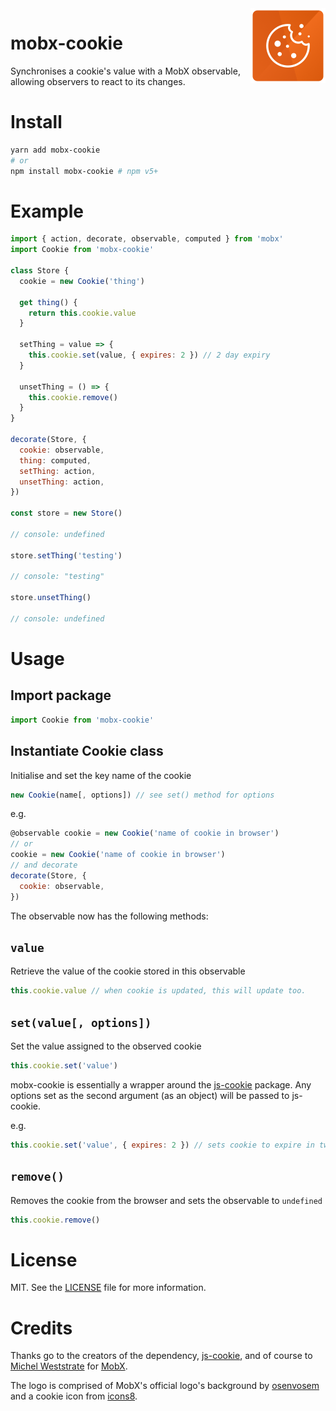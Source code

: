 <img src="logo/mobx-cookie2.png" alt="logo" height="120" width="120" align="right" />

# mobx-cookie

Synchronises a cookie's value with a MobX observable, allowing observers to
react to its changes.

# Install

```bash
yarn add mobx-cookie
# or
npm install mobx-cookie # npm v5+
```

# Example

```js
import { action, decorate, observable, computed } from 'mobx'
import Cookie from 'mobx-cookie'

class Store {
  cookie = new Cookie('thing')

  get thing() {
    return this.cookie.value
  }

  setThing = value => {
    this.cookie.set(value, { expires: 2 }) // 2 day expiry
  }

  unsetThing = () => {
    this.cookie.remove()
  }
}

decorate(Store, {
  cookie: observable,
  thing: computed,
  setThing: action,
  unsetThing: action,
})

const store = new Store()

// console: undefined

store.setThing('testing')

// console: "testing"

store.unsetThing()

// console: undefined
```

# Usage

## Import package

```js
import Cookie from 'mobx-cookie'
```

## Instantiate Cookie class

Initialise and set the key name of the cookie

```js
new Cookie(name[, options]) // see set() method for options
```

e.g.

```js
@observable cookie = new Cookie('name of cookie in browser')
// or
cookie = new Cookie('name of cookie in browser')
// and decorate
decorate(Store, {
  cookie: observable,
})
```

The observable now has the following methods:

## `value`

Retrieve the value of the cookie stored in this observable

```js
this.cookie.value // when cookie is updated, this will update too.
```

## `set(value[, options])`

Set the value assigned to the observed cookie

```js
this.cookie.set('value')
```

mobx-cookie is essentially a wrapper around the
[js-cookie](https://github.com/js-cookie/js-cookie) package. Any options set as
the second argument (as an object) will be passed to js-cookie.

e.g.

```js
this.cookie.set('value', { expires: 2 }) // sets cookie to expire in two days.
```

## `remove()`

Removes the cookie from the browser and sets the observable to `undefined`

```js
this.cookie.remove()
```

# License

MIT. See the
[LICENSE](https://github.com/will-stone/mobx-cookie/blob/master/LICENSE) file
for more information.

# Credits

Thanks go to the creators of the dependency,
[js-cookie](https://github.com/js-cookie/js-cookie), and of course to
[Michel Weststrate](https://github.com/mweststrate) for
[MobX](https://mobx.js.org/).

The logo is comprised of MobX's official logo's background by
[osenvosem](https://github.com/osenvosem) and a cookie icon from
[icons8](https://icons8.com).
